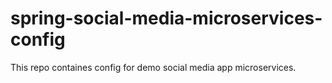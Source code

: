 # spring-social-media-microservices-config
This repo containes config for demo social media app microservices. 

